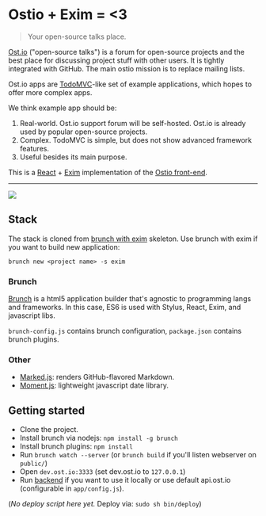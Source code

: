 # Ostio + Exim = <3

>Your open-source talks place.

[Ost.io](http://ost.io) ("open-source talks") is a forum for open-source projects and the best place for discussing project stuff with other users. It is tightly integrated with GitHub. The main ostio mission is to replace mailing lists.

Ost.io apps are [TodoMVC](http://todomvc.com)-like set of example applications, which hopes to offer more complex apps.

We think example app should be:

1. Real-world. Ost.io support forum will be self-hosted. Ost.io is already
   used by popular open-source projects.
2. Complex. TodoMVC is simple, but does not show advanced framework features.
3. Useful besides its main purpose.

This is a [React](https://facebook.github.io/react/) + [Exim](http://github.com/hellyeahllc/exim) implementation of the [Ostio front-end](https://github.com/paulmillr/ostio).

---

[![](http://brunch.io/images/screenshots/ostio.png)](http://ost.io/@paulmillr)

## Stack
The stack is cloned from [brunch with exim](https://github.com/hellyeah/brunch-with-exim) skeleton.
Use brunch with exim if you want to build new application:

`brunch new <project name> -s exim`

### Brunch
[Brunch](http://brunch.io) is a html5 application builder that's
agnostic to programming langs and frameworks. In this case,
ES6 is used with Stylus, React, Exim, and javascript libs.

`brunch-config.js` contains brunch configuration, `package.json` contains
brunch plugins.

### Other
* [Marked.js](https://github.com/chjj/marked): renders GitHub-flavored Markdown.
* [Moment.js](http://momentjs.com): lightweight javascript date library.

## Getting started
* Clone the project.
* Install brunch via nodejs: `npm install -g brunch`
* Install brunch plugins: `npm install`
* Run `brunch watch --server` (or `brunch build` if you'll listen webserver on `public/`)
* Open `dev.ost.io:3333` (set dev.ost.io to `127.0.0.1`)
* Run [backend](https://github.com/paulmillr/ostio-api) if you want to use it locally
  or use default api.ost.io (configurable in `app/config.js`).

(*No deploy script here yet.* Deploy via: `sudo sh bin/deploy`)
